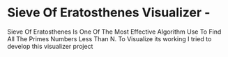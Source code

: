 # Sieve Of Eratosthenes Visualizer -

Sieve Of Eratosthenes Is One Of The Most Effective Algorithm Use To Find All The Primes Numbers Less Than N.
To Visualize its working I tried to develop this visualizer project
